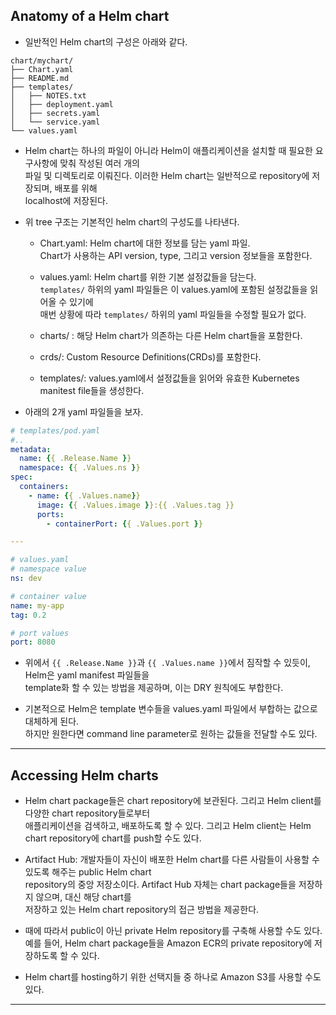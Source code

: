 ## Anatomy of a Helm chart

- 일반적인 Helm chart의 구성은 아래와 같다.

```
chart/mychart/
├── Chart.yaml
├── README.md
├── templates/
│   ├── NOTES.txt
│   ├── deployment.yaml
│   ├── secrets.yaml
│   └── service.yaml
└── values.yaml
```

- Helm chart는 하나의 파일이 아니라 Helm이 애플리케이션을 설치할 때 필요한 요구사항에 맞춰 작성된 여러 개의  
  파일 및 디렉토리로 이뤄진다. 이러한 Helm chart는 일반적으로 repository에 저장되며, 배포를 위해  
  localhost에 저장된다.

- 위 tree 구조는 기본적인 helm chart의 구성도를 나타낸다.

  - Chart.yaml: Helm chart에 대한 정보를 담는 yaml 파일.  
    Chart가 사용하는 API version, type, 그리고 version 정보들을 포함한다.

  - values.yaml: Helm chart를 위한 기본 설정값들을 담는다.  
    `templates/` 하위의 yaml 파일들은 이 values.yaml에 포함된 설정값들을 읽어올 수 있기에  
    매번 상황에 따라 `templates/` 하위의 yaml 파일들을 수정할 필요가 없다.

  - charts/ : 해당 Helm chart가 의존하는 다른 Helm chart들을 포함한다.
  - crds/: Custom Resource Definitions(CRDs)를 포함한다.
  - templates/: values.yaml에서 설정값들을 읽어와 유효한 Kubernetes manitest file들을 생성한다.

- 아래의 2개 yaml 파일들을 보자.

```yaml
# templates/pod.yaml
#..
metadata:
  name: {{ .Release.Name }}
  namespace: {{ .Values.ns }}
spec:
  containers:
    - name: {{ .Values.name}}
      image: {{ .Values.image }}:{{ .Values.tag }}
      ports:
        - containerPort: {{ .Values.port }}

---

# values.yaml
# namespace value
ns: dev

# container value
name: my-app
tag: 0.2

# port values
port: 8080
```

- 위에서 `{{ .Release.Name }}`과 `{{ .Values.name }}`에서 짐작할 수 있듯이, Helm은 yaml manifest 파일들을  
  template화 할 수 있는 방법을 제공하며, 이는 DRY 원칙에도 부합한다.

- 기본적으로 Helm은 template 변수들을 values.yaml 파일에서 부합하는 값으로 대체하게 된다.  
  하지만 원한다면 command line parameter로 원하는 값들을 전달할 수도 있다.

---

## Accessing Helm charts

- Helm chart package들은 chart repository에 보관된다. 그리고 Helm client를 다양한 chart repository들로부터  
  애플리케이션을 검색하고, 배포하도록 할 수 있다. 그리고 Helm client는 Helm chart repository에 chart를 push할 수도 있다.

- Artifact Hub: 개발자들이 자신이 배포한 Helm chart를 다른 사람들이 사용할 수 있도록 해주는 public Helm chart  
  repository의 중앙 저장소이다. Artifact Hub 자체는 chart package들을 저장하지 않으며, 대신 해당 chart를  
  저장하고 있는 Helm chart repository의 접근 방법을 제공한다.

- 때에 따라서 public이 아닌 private Helm repository를 구축해 사용할 수도 있다.  
  예를 들어, Helm chart package들을 Amazon ECR의 private repository에 저장하도록 할 수 있다.

- Helm chart를 hosting하기 위한 선택지들 중 하나로 Amazon S3를 사용할 수도 있다.

---